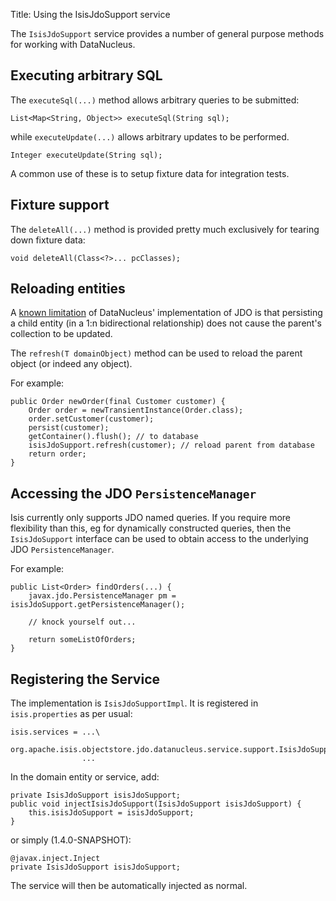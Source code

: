 Title: Using the IsisJdoSupport service

The `IsisJdoSupport` service  provides a number of general purpose methods for working with DataNucleus.

## Executing arbitrary SQL

The `executeSql(...)` method allows arbitrary queries to be submitted:

    List<Map<String, Object>> executeSql(String sql);

while `executeUpdate(...)` allows arbitrary updates to be performed. 

    Integer executeUpdate(String sql);

A common use of these is to setup fixture data for integration tests.

## Fixture support

The `deleteAll(...)` method is provided pretty much exclusively for tearing down fixture data: 

    void deleteAll(Class<?>... pcClasses);



## Reloading entities

A [known limitation](http://www.datanucleus.org/products/datanucleus/jdo/orm/relationships.html) of DataNucleus' implementation of JDO is that persisting a child entity (in a 1:n bidirectional relationship) does not cause the parent's collection to be updated.

The `refresh(T domainObject)` method can be used to reload the parent object (or indeed any object).

For example:

    public Order newOrder(final Customer customer) {
        Order order = newTransientInstance(Order.class);
        order.setCustomer(customer);
        persist(customer);
        getContainer().flush(); // to database
        isisJdoSupport.refresh(customer); // reload parent from database
        return order;
    }


## Accessing the JDO `PersistenceManager`

Isis currently only supports JDO named queries.  If you require more flexibility than this, eg for dynamically constructed queries, then the `IsisJdoSupport` interface can be used to obtain access to the underlying JDO `PersistenceManager`.

For example:

    public List<Order> findOrders(...) {
        javax.jdo.PersistenceManager pm = isisJdoSupport.getPersistenceManager();
        
        // knock yourself out...
        
        return someListOfOrders;
    }

    
## Registering the Service

The implementation is `IsisJdoSupportImpl`.  It is registered in `isis.properties` as per usual:

    isis.services = ...\
                org.apache.isis.objectstore.jdo.datanucleus.service.support.IsisJdoSupportImpl,\
                    ...

In the domain entity or service, add:

    private IsisJdoSupport isisJdoSupport;
    public void injectIsisJdoSupport(IsisJdoSupport isisJdoSupport) {
        this.isisJdoSupport = isisJdoSupport;
    }

or simply (1.4.0-SNAPSHOT):

    @javax.inject.Inject
    private IsisJdoSupport isisJdoSupport;

The service will then be automatically injected as normal.
                    